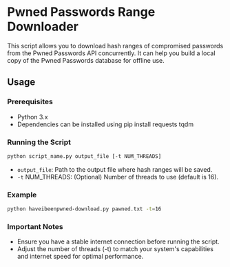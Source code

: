# Pwned Passwords Range Downloader
This script allows you to download hash ranges of compromised passwords from the Pwned Passwords API concurrently. It can help you build a local copy of the Pwned Passwords database for offline use.

## Usage
### Prerequisites
* Python 3.x
* Dependencies can be installed using pip install requests tqdm

### Running the Script

```bash
python script_name.py output_file [-t NUM_THREADS]
```
* `output_file`: Path to the output file where hash ranges will be saved.
* `-t` NUM_THREADS: (Optional) Number of threads to use (default is 16).

### Example
```bash
python haveibeenpwned-download.py pawned.txt -t=16
```
### Important Notes
* Ensure you have a stable internet connection before running the script.
* Adjust the number of threads (-t) to match your system's capabilities and internet speed for optimal performance.
